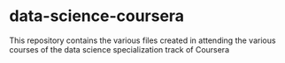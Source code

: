 data-science-coursera
=====================

This repository contains the various files created in attending the various courses of the data science specialization track of Coursera